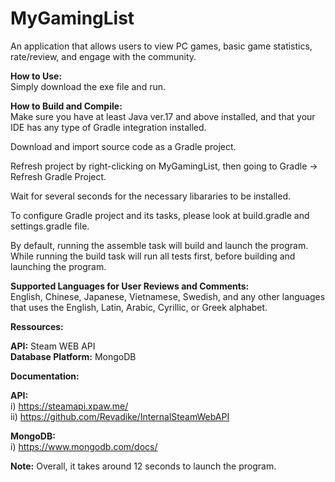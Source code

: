 # MyGamingList

An application that allows users to view PC games, basic game statistics, rate/review, and engage with the community.

<strong>How to Use:</strong><br>
Simply download the exe file and run.</br>

<b>How to Build and Compile:</b><br>
Make sure you have at least Java ver.17 and above installed, and that your IDE has any type of Gradle integration installed. 

Download and import source code as a Gradle project.

Refresh project by right-clicking on MyGamingList, then going to Gradle -> Refresh Gradle Project.

Wait for several seconds for the necessary libararies to be installed.

To configure Gradle project and its tasks, please look at build.gradle and settings.gradle file.

By default, running the assemble task will build and launch the program. While running the build task will run all tests first, before building and launching the program.

<strong>Supported Languages for User Reviews and Comments:</strong><br> 
English, Chinese, Japanese, Vietnamese, Swedish, and any other languages that uses the English, Latin, Arabic, Cyrillic, or Greek alphabet.

<strong>Ressources:</strong>

<b>API:</b> Steam WEB API<br>
<b>Database Platform:</b> MongoDB

<strong>Documentation:</strong>

<strong>API:</strong><br>
i) https://steamapi.xpaw.me/<br>
ii) https://github.com/Revadike/InternalSteamWebAPI

<strong>MongoDB:</strong><br>
i) https://www.mongodb.com/docs/

<strong>Note:</strong>
Overall, it takes around 12 seconds to launch the program.


